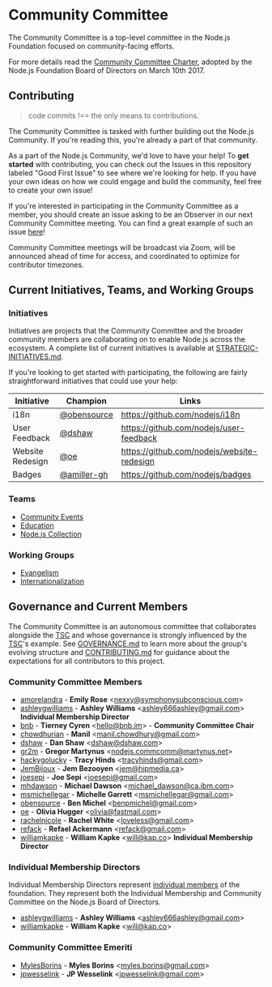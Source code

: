 # Community Committee

The Community Committee is a top-level committee in the Node.js Foundation focused on community-facing efforts.

For more details read the [Community Committee Charter](https://github.com/nodejs/community-committee/blob/master/GOVERNANCE.md), adopted by the Node.js Foundation Board of Directors on March 10th 2017.

## Contributing
> code commits !== the only means to contributions.

The Community Committee is tasked with further building out the Node.js Community. If you're reading this, you're already a part of that community.

As a part of the Node.js Community, we'd love to have your help! To **get started** with contributing, you can check out the Issues in this repository labeled "Good First Issue" to see where we're looking for help. If you have your own ideas on how we could engage and build the community, feel free to create your own issue!

If you're interested in participating in the Community Committee as a member, you should create an issue asking to be an Observer in our next Community Committee meeting. You can find a great example of such an issue [here](https://github.com/nodejs/community-committee/issues/142)!

Community Committee meetings will be broadcast via Zoom, will be announced ahead of time for access, and coordinated to optimize for contributor timezones.

## Current Initiatives, Teams, and Working Groups

### Initiatives
Initiatives are projects that the Community Committee and the broader community members are collaborating on to enable Node.js across the ecosystem. A complete list of current initiatives is available at [STRATEGIC-INITIATIVES.md](./STRATEGIC-INITIATIVES.md).

If you're looking to get started with participating, the following are fairly straightforward initiatives that could use your help:

| Initiative         | Champion                                     | Links                                                            |
|--------------------|----------------------------------------------|------------------------------------------------------------------|
| i18n               | [@obensource](https://github.com/obensource) | https://github.com/nodejs/i18n                                   |
| User Feedback      | [@dshaw](https://github.com/dshaw)           | https://github.com/nodejs/user-feedback                          |
| Website Redesign   | [@oe](https://github.com/oe)                 | https://github.com/nodejs/website-redesign                       |
| Badges             | [@amiller-gh](https://github.com/amiller-gh) | https://github.com/nodejs/badges


### Teams
- [Community Events](https://github.com/nodejs/community-events)
- [Education](https://github.com/nodejs/education)
- [Node.js Collection](https://github.com/nodejs/nodejs-collection)

### Working Groups
- [Evangelism](https://github.com/nodejs/evangelism)
- [Internationalization](https://github.com/nodejs/i18n)

## Governance and Current Members

The Community Committee is an autonomous committee that collaborates alongside the [TSC](https://github.com/nodejs/TSC) and whose governance is strongly influenced by the [TSC](https://github.com/nodejs/TSC)'s example. See [GOVERNANCE.md](./GOVERNANCE.md) to learn more about the group's evolving structure and [CONTRIBUTING.md](./CONTRIBUTING.md) for guidance about the expectations for all contributors to this project.

### Community Committee Members
* [amorelandra](https://github.com/Amorelandra) - **Emily Rose** &lt;nexxy@symphonysubconscious.com&gt;
* [ashleygwilliams](https://github.com/ashleygwilliams) - **Ashley Williams** &lt;ashley666ashley@gmail.com&gt; **Individual Membership Director**
* [bnb](https://github.com/bnb) - **Tierney Cyren** &lt;hello@bnb.im&gt; - **Community Committee Chair**
* [chowdhurian](https://github.com/chowdhurian) - **Manil** &lt;manil.chowdhury@gmail.com&gt;
* [dshaw](https://github.com/dshaw) - **Dan Shaw** &lt;dshaw@dshaw.com&gt;
* [gr2m](https://github.com/gr2m) - **Gregor Martynus** &lt;nodejs.commcomm@martynus.net&gt;
* [hackygolucky](https://github.com/hackygolucky) - **Tracy Hinds** &lt;tracyhinds@gmail.com&gt;
* [JemBijoux](https://github.com/JemBijoux) - **Jem Bezooyen** &lt;jem@hipmedia.ca&gt;
* [joesepi](https://github.com/joesepi) - **Joe Sepi** &lt;joesepi@gmail.com&gt;
* [mhdawson](https://github.com/mhdawson) - **Michael Dawson** &lt;michael_dawson@ca.ibm.com&gt;
* [msmichellegar](https://github.com/msmichellegar) - **Michelle Garrett** &lt;msmichellegar@gmail.com&gt;
* [obensource](https://github.com/obensource) - **Ben Michel** &lt;benpmichel@gmail.com&gt;
* [oe](https://github.com/oe) - **Olivia Hugger** &lt;olivia@fastmail.com&gt;
* [rachelnicole](https://github.com/rachelnicole) - **Rachel White** &lt;loveless@gmail.com&gt;
* [refack](https://github.com/refack) - **Refael Ackermann** &lt;refack@gmail.com&gt;
* [williamkapke](https://github.com/williamkapke) - **William Kapke** &lt;will@kap.co&gt; **Individual Membership Director**


### Individual Membership Directors
Individual Membership Directors represent [individual members](https://nodejs.org/en/foundation/members) of the foundation. They represent both the Individual Membership and Community Committee on the Node.js Board of Directors.

* [ashleygwilliams](https://github.com/ashleygwilliams) - **Ashley Williams** &lt;ashley666ashley@gmail.com&gt;
* [williamkapke](https://github.com/williamkapke) - **William Kapke** &lt;will@kap.co&gt;

### Community Committee Emeriti
* [MylesBorins](https://github.com/MylesBorins) - **Myles Borins** &lt;myles.borins@gmail.com&gt;
* [jpwesselink](https://github.com/jpwesselink) - **JP Wesselink** &lt;jpwesselink@gmail.com&gt;
